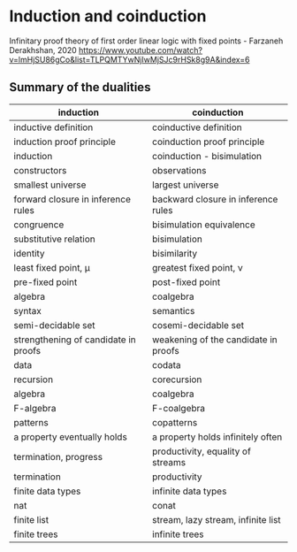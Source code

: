 # Induction and coinduction

Infinitary proof theory of first order linear logic with fixed points - Farzaneh Derakhshan, 2020
https://www.youtube.com/watch?v=lmHjSU86gCo&list=TLPQMTYwNjIwMjSJc9rHSk8g9A&index=6

## Summary of the dualities

induction                            | coinduction
-------------------------------------|----------------------------------------
inductive definition                 | coinductive definition
induction proof principle            | coinduction proof principle
induction                            | coinduction - bisimulation
constructors                         | observations
smallest universe                    | largest universe
forward closure in inference rules   | backward closure in inference rules
congruence                           | bisimulation equivalence
substitutive relation                | bisimulation
identity                             | bisimilarity
least fixed point, μ                 | greatest fixed point, ν
pre-fixed point                      | post-fixed point
algebra                              | coalgebra
syntax                               | semantics
semi-decidable set                   | cosemi-decidable set
strengthening of candidate in proofs | weakening of the candidate in proofs
data                                 | codata
recursion                            | corecursion
algebra                              | coalgebra
F-algebra                            | F-coalgebra
patterns                             | copatterns
a property eventually holds          | a property holds infinitely often
termination, progress                | productivity, equality of streams
termination                          | productivity
finite data types                    | infinite data types
nat                                  | conat
finite list                          | stream, lazy stream, infinite list
finite trees                         | infinite trees
